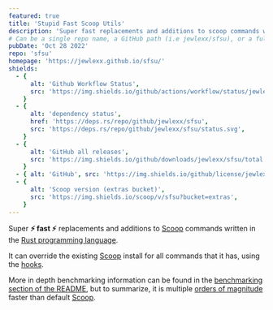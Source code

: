 ```yaml
---
featured: true
title: 'Stupid Fast Scoop Utils'
description: 'Super fast replacements and additions to scoop commands written in Rust'
# Can be a single repo name, a GitHub path (i.e jewlexx/sfsu), or a full url
pubDate: 'Oct 28 2022'
repo: 'sfsu'
homepage: 'https://jewlexx.github.io/sfsu/'
shields:
  - {
      alt: 'Github Workflow Status',
      src: 'https://img.shields.io/github/actions/workflow/status/jewlexx/sfsu/build.yml',
    }
  - {
      alt: 'dependency status',
      href: 'https://deps.rs/repo/github/jewlexx/sfsu',
      src: 'https://deps.rs/repo/github/jewlexx/sfsu/status.svg',
    }
  - {
      alt: 'GitHub all releases',
      src: 'https://img.shields.io/github/downloads/jewlexx/sfsu/total',
    }
  - { alt: 'GitHub', src: 'https://img.shields.io/github/license/jewlexx/sfsu' }
  - {
      alt: 'Scoop version (extras bucket)',
      src: 'https://img.shields.io/scoop/v/sfsu?bucket=extras',
    }
---
```


Super **⚡ fast ⚡** replacements and additions to [Scoop](https://scoop.sh) commands written in the [Rust programming language](https://www.rust-lang.org/).

It can override the existing [Scoop](https://scoop.sh) install for all commands that it has, using the [hooks](https://github.com/jewlexx/sfsu#hook).

More in depth benchmarking information can be found in the [benchmarking section of the README](https://github.com/jewlexx/sfsu#benchmarks-1), but to summarize, it is multiple [orders of magnitude](https://g.co/kgs/KqoK2G) faster than default [Scoop](https://scoop.sh).
